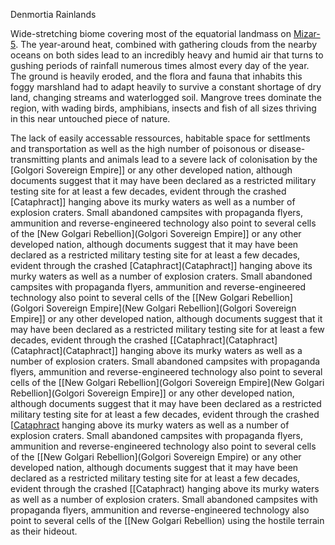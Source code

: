 Denmortia Rainlands

Wide-stretching biome covering most of the equatorial landmass on [Mizar-5](Mizar-5). The year-around heat, combined with gathering clouds from the nearby oceans on both sides lead to an incredibly heavy and humid air that turns to gushing periods of rainfall numerous times almost every day of the year. The ground is heavily eroded, and the flora and fauna that inhabits this foggy marshland had to adapt heavily to survive a constant shortage of dry land, changing streams and waterlogged soil. Mangrove trees dominate the region, with wading birds, amphibians, insects and fish of all sizes thriving in this near untouched piece of nature. 

The lack of easily accessable ressources, habitable space for settlments and transportation as well as the high number of poisonous or disease-transmitting plants and animals lead to a severe lack of colonisation by the [Golgori Sovereign Empire]] or any other developed nation, although documents suggest that it may have been declared as a restricted military testing site for at least a few decades, evident through the crashed [Cataphract]] hanging above its murky waters as well as a number of explosion craters. Small abandoned campsites with propaganda flyers, ammunition and reverse-engineered technology also point to several cells of the [New Golgari Rebellion](Golgori Sovereign Empire]] or any other developed nation, although documents suggest that it may have been declared as a restricted military testing site for at least a few decades, evident through the crashed [Cataphract](Cataphract]] hanging above its murky waters as well as a number of explosion craters. Small abandoned campsites with propaganda flyers, ammunition and reverse-engineered technology also point to several cells of the [[New Golgari Rebellion](Golgori Sovereign Empire](New Golgari Rebellion](Golgori Sovereign Empire]] or any other developed nation, although documents suggest that it may have been declared as a restricted military testing site for at least a few decades, evident through the crashed [[Cataphract](Cataphract](Cataphract](Cataphract]] hanging above its murky waters as well as a number of explosion craters. Small abandoned campsites with propaganda flyers, ammunition and reverse-engineered technology also point to several cells of the [[New Golgari Rebellion](Golgori Sovereign Empire](New Golgari Rebellion](Golgori Sovereign Empire]] or any other developed nation, although documents suggest that it may have been declared as a restricted military testing site for at least a few decades, evident through the crashed [[Cataphract](Cataphract) hanging above its murky waters as well as a number of explosion craters. Small abandoned campsites with propaganda flyers, ammunition and reverse-engineered technology also point to several cells of the [[New Golgari Rebellion](Golgori Sovereign Empire) or any other developed nation, although documents suggest that it may have been declared as a restricted military testing site for at least a few decades, evident through the crashed [[Cataphract) hanging above its murky waters as well as a number of explosion craters. Small abandoned campsites with propaganda flyers, ammunition and reverse-engineered technology also point to several cells of the [[New Golgari Rebellion) using the hostile terrain as their hideout.